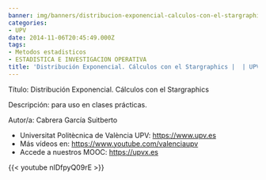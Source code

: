 ```yaml
---
banner: img/banners/distribucion-exponencial-calculos-con-el-stargraphics-upv.jpg
categories:
- UPV
date: 2014-11-06T20:45:49.000Z
tags:
- Metodos estadisticos
- ESTADISTICA E INVESTIGACION OPERATIVA
title: 'Distribución Exponencial. Cálculos con el Stargraphics |  | UPV'
---
```


Título: Distribución Exponencial. Cálculos con el Stargraphics

Descripción: para uso en clases prácticas. 

Autor/a: Cabrera García Suitberto



+ Universitat Politècnica de València UPV: https://www.upv.es
+ Más vídeos en: https://www.youtube.com/valenciaupv
+ Accede a nuestros MOOC: https://upvx.es

{{< youtube nIDfpyQ09rE >}}
